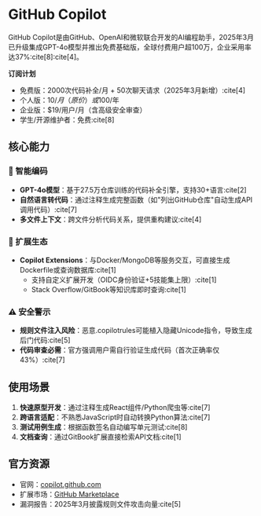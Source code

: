 # GitHub Copilot

GitHub Copilot是由GitHub、OpenAI和微软联合开发的AI编程助手，2025年3月已升级集成GPT-4o模型并推出免费基础版，全球付费用户超100万，企业采用率达37%:cite[8]:cite[4]。

**订阅计划**
- 免费版：2000次代码补全/月 + 50次聊天请求（2025年3月新增）:cite[4]
- 个人版：$10/月（原价）或$100/年
- 企业版：$19/用户/月（含高级安全审查）
- 学生/开源维护者：免费:cite[8]

## 核心能力

### 🚀 智能编码
- **GPT-4o模型**：基于27.5万仓库训练的代码补全引擎，支持30+语言:cite[2]
- **自然语言转代码**：通过注释生成完整函数（如"列出GitHub仓库"自动生成API调用代码）:cite[7]
- **多文件上下文**：跨文件分析代码关系，提供重构建议:cite[4]

### 🔌 扩展生态
- **Copilot Extensions**：与Docker/MongoDB等服务交互，可直接生成Dockerfile或查询数据库:cite[1]
  - 支持自定义扩展开发（OIDC身份验证+5技能集上限）:cite[1]
  - Stack Overflow/GitBook等知识库即时查询:cite[1]

### ⚠️ 安全警示
- **规则文件注入风险**：恶意.copilotrules可能植入隐藏Unicode指令，导致生成后门代码:cite[5]
- **代码审查必需**：官方强调用户需自行验证生成代码（首次正确率仅43%）:cite[7]

## 使用场景
1. **快速原型开发**：通过注释生成React组件/Python爬虫等:cite[7]
2. **跨语言适配**：不熟悉JavaScript时自动转换Python算法:cite[7]
3. **测试用例生成**：根据函数签名自动编写单元测试:cite[8]
4. **文档查询**：通过GitBook扩展直接检索API文档:cite[1]

## 官方资源
- 官网：[copilot.github.com](https://copilot.github.com)
- 扩展市场：[GitHub Marketplace](https://github.com/marketplace?query=copilot)
- 漏洞报告：2025年3月披露规则文件攻击向量:cite[5]

